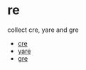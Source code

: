 # re
collect cre, yare and gre

- [cre](https://github.com/MU001999/cre)
- [yare](https://github.com/MU001999/yare)
- [gre](https://github.com/MU001999/gre)
